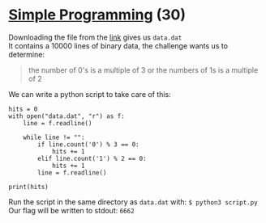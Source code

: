 # [Simple Programming](https://ctflearn.com/challenge/174) (30)
Downloading the file from the [link](https://mega.nz/file/7aoVEKhK#BAohJ0tfnP7bISIkbADK3qe1yNEkzjHXLKoJoKmqLys) gives us `data.dat` <br />
It contains a 10000 lines of binary data, the challenge wants us to determine: <br />
> the number of 0's is a multiple of 3 or the numbers of 1s is a multiple of 2

We can write a python script to take care of this:
```
hits = 0
with open("data.dat", "r") as f:
	line = f.readline()

	while line != "":
		if line.count('0') % 3 == 0:
			hits += 1
		elif line.count('1') % 2 == 0:
			hits += 1
		line = f.readline()

print(hits)
```
Run the script in the same directory as `data.dat` with:
`$ python3 script.py`
Our flag will be written to stdout: `6662`
